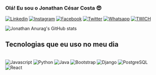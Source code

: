 ### Olá! Eu sou o Jonathan César Costa 😎

[![Linkedin](https://img.shields.io/badge/LinkedIn-0077B5?style=for-the-badge&logo=linkedin&logoColor=white)](https://www.linkedin.com/in/johncesarscosta/)
[![Instagram](https://img.shields.io/badge/Instagram-E4405F?style=for-the-badge&logo=instagram&logoColor=white)](https://www.instagram.com/johncesarscosta/)
[![Facebook](https://img.shields.io/badge/Facebook-1877F2?style=for-the-badge&logo=facebook&logoColor=white)](https://www.facebook.com/jhoncaesar)
[![Twitter](https://img.shields.io/badge/Twitter-1DA1F2?style=for-the-badge&logo=twitter&logoColor=white)](https://twitter.com/Johncesarofc)
[![Whatsapp](https://img.shields.io/badge/WhatsApp-25D366?style=for-the-badge&logo=whatsapp&logoColor=white)](https://api.whatsapp.com/send/?phone=5561995085602&text&type=phone_number&app_absent=0)
[![TWICH](https://img.shields.io/badge/Twitch-9146FF?style=for-the-badge&logo=twitch&logoColor=white)](https://www.twitch.tv/john__venom)

![Jonathan Anurag's GitHub stats](https://github-readme-stats.vercel.app/api?username=jonathancscosta&show_icons=true&theme=dracula)

## Tecnologias que eu uso no meu dia
<div Style="display: inline_block"></br>
<img align="center" alt="Javascript" src="https://img.shields.io/badge/JavaScript-F7DF1E?style=for-the-badge&logo=javascript&logoColor=black" >
<img align="center" alt="Python" src="https://img.shields.io/badge/Python-3776AB?style=for-the-badge&logo=python&logoColor=white" >
<img align="center" alt="Java" src="https://img.shields.io/badge/Java-ED8B00?style=for-the-badge&logo=openjdk&logoColor=white" >
<img align="center" alt="Bootstrap" src="https://img.shields.io/badge/Bootstrap-563D7C?style=for-the-badge&logo=bootstrap&logoColor=white" >
<img align="center" alt="Django" src="https://img.shields.io/badge/Django-092E20?style=for-the-badge&logo=django&logoColor=white" >
<img align="center" alt="PostgreSQL" src="https://img.shields.io/badge/PostgreSQL-316192?style=for-the-badge&logo=postgresql&logoColor=white" >
<img align="center" alt="React" src="https://img.shields.io/badge/React-20232A?style=for-the-badge&logo=react&logoColor=61DAFB" >
